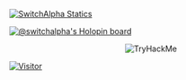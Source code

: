 
[![SwitchAlpha Statics](https://github-readme-stats.vercel.app/api?username=switchalpha&show_icons=true&theme=tokyonight)](https://switchalpha.dev)



[![@switchalpha's Holopin board](https://holopin.me/switchalpha)](https://holopin.io/@switchalpha)

<p align="center">
<img src="https://tryhackme-badges.s3.amazonaws.com/switchalpha.png" alt="TryHackMe">
</p>

[![Visitor](https://visitor-badge.laobi.icu/badge?page_id=switchalpha.switchalpha)](#)

